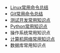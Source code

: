 - [Linux常用命令总结](https://github.com/verolls/SDET_interview/blob/main/docs/Linux常用命令总结.md)
- [Git常用命令总结](https://github.com/verolls/SDET_interview/blob/main/docs/Git常用命令总结.md)
- [测试开发常用知识点](https://github.com/verolls/SDET_interview/blob/main/docs/测试开发常用知识点.md)
- [Python常用知识点](https://github.com/verolls/SDET_interview/blob/main/docs/Python常用知识点.md)
- 操作系统常用知识点
- [计算机网络常用知识点](https://github.com/verolls/SDET_interview/blob/main/docs/计算机网络常用知识点.md)
- 数据库常用知识点